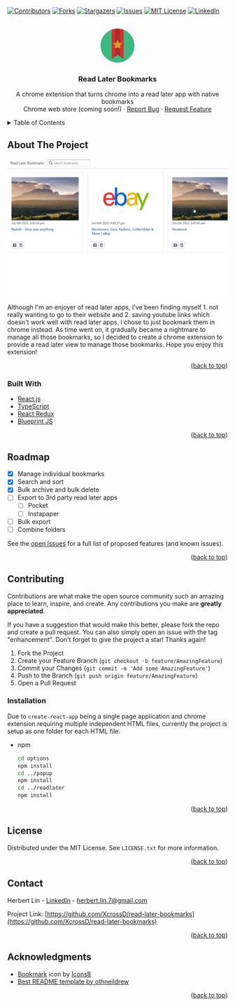 <div id="top"></div>
<!--
*** Thanks for checking out the Best-README-Template. If you have a suggestion
*** that would make this better, please fork the repo and create a pull request
*** or simply open an issue with the tag "enhancement".
*** Don't forget to give the project a star!
*** Thanks again! Now go create something AMAZING! :D
-->



<!-- PROJECT SHIELDS -->
<!--
*** I'm using markdown "reference style" links for readability.
*** Reference links are enclosed in brackets [ ] instead of parentheses ( ).
*** See the bottom of this document for the declaration of the reference variables
*** for contributors-url, forks-url, etc. This is an optional, concise syntax you may use.
*** https://www.markdownguide.org/basic-syntax/#reference-style-links
-->
[![Contributors][contributors-shield]][contributors-url]
[![Forks][forks-shield]][forks-url]
[![Stargazers][stars-shield]][stars-url]
[![Issues][issues-shield]][issues-url]
[![MIT License][license-shield]][license-url]
[![LinkedIn][linkedin-shield]][linkedin-url]


<!-- PROJECT LOGO -->
<br />
<div align="center">
  <a href="https://github.com/othneildrew/Best-README-Template">
    <img src="images/logo.png" alt="Logo" width="80" height="80">
  </a>

  <h3 align="center">Read Later Bookmarks</h3>

  <p align="center">
    A chrome extension that turns chrome into a read later app with native bookmarks
    <!-- <br />
    <a href="https://github.com/othneildrew/Best-README-Template"><strong>Explore the docs »</strong></a>
    <br /> -->
    <br />
    <span>Chrome web store (coming soon!)</span>
    <!-- <a href="https://github.com/othneildrew/Best-README-Template">View Demo</a> -->
    ·
    <a href="https://github.com/othneildrew/Best-README-Template/issues">Report Bug</a>
    ·
    <a href="https://github.com/othneildrew/Best-README-Template/issues">Request Feature</a>
  </p>
</div>



<!-- TABLE OF CONTENTS -->
<details>
  <summary>Table of Contents</summary>
  <ol>
    <li>
      <a href="#about-the-project">About The Project</a>
      <ul>
        <li><a href="#built-with">Built With</a></li>
      </ul>
    </li>
    <!-- <li>
      <a href="#getting-started">Getting Started</a>
      <ul>
        <li><a href="#prerequisites">Prerequisites</a></li>
        <li><a href="#installation">Installation</a></li>
      </ul>
    </li> -->
    <!-- <li><a href="#usage">Usage</a></li> -->
    <li><a href="#roadmap">Roadmap</a></li>
    <li><a href="#contributing">Contributing</a></li>
    <li><a href="#license">License</a></li>
    <li><a href="#contact">Contact</a></li>
    <li><a href="#acknowledgments">Acknowledgments</a></li>
  </ol>
</details>



<!-- ABOUT THE PROJECT -->
## About The Project

![Read Later Bookmarks Screen Shot][product-screenshot]

Although I'm an enjoyer of read later apps, I've been finding myself 1. not really wanting to go to their website and 2. saving youtube links which doesn't work well with read later apps. I chose to just bookmark them in chrome instead. As time went on, it gradually became a nightmare to manage all those bookmarks, so I decided to create a chrome extension to provide a read later view to manage those bookmarks.
Hope you enjoy this extension!

<p align="right">(<a href="#top">back to top</a>)</p>



### Built With

* [React.js](https://reactjs.org/)
* [TypeScript](https://www.typescriptlang.org/)
* [React Redux](https://react-redux.js.org/)
* [Blueprint JS](https://blueprintjs.com/)

<p align="right">(<a href="#top">back to top</a>)</p>



<!-- GETTING STARTED -->
<!-- ## Getting Started

This is an example of how you may give instructions on setting up your project locally.
To get a local copy up and running follow these simple example steps.

### Prerequisites

This is an example of how to list things you need to use the software and how to install them.
* npm
  ```sh
  npm install npm@latest -g
  ```

### Installation

_Below is an example of how you can instruct your audience on installing and setting up your app. This template doesn't rely on any external dependencies or services._

1. Get a free API Key at [https://example.com](https://example.com)
2. Clone the repo
   ```sh
   git clone https://github.com/your_username_/Project-Name.git
   ```
3. Install NPM packages
   ```sh
   npm install
   ```
4. Enter your API in `config.js`
   ```js
   const API_KEY = 'ENTER YOUR API';
   ```

<p align="right">(<a href="#top">back to top</a>)</p> -->



<!-- USAGE EXAMPLES -->
<!-- ## Usage

Use this space to show useful examples of how a project can be used. Additional screenshots, code examples and demos work well in this space. You may also link to more resources.

_For more examples, please refer to the [Documentation](https://example.com)_

<p align="right">(<a href="#top">back to top</a>)</p> -->



<!-- ROADMAP -->
## Roadmap

- [x] Manage individual bookmarks
- [x] Search and sort
- [x] Bulk archive and bulk delete
- [ ] Export to 3rd party read later apps
    - [ ] Pocket
    - [ ] Instapaper
- [ ] Bulk export
- [ ] Combine folders

See the [open issues](https://github.com/othneildrew/Best-README-Template/issues) for a full list of proposed features (and known issues).

<p align="right">(<a href="#top">back to top</a>)</p>



<!-- CONTRIBUTING -->
## Contributing

Contributions are what make the open source community such an amazing place to learn, inspire, and create. Any contributions you make are **greatly appreciated**.

If you have a suggestion that would make this better, please fork the repo and create a pull request. You can also simply open an issue with the tag "enhancement".
Don't forget to give the project a star! Thanks again!

1. Fork the Project
2. Create your Feature Branch (`git checkout -b feature/AmazingFeature`)
3. Commit your Changes (`git commit -m 'Add some AmazingFeature'`)
4. Push to the Branch (`git push origin feature/AmazingFeature`)
5. Open a Pull Request

### Installation

Due to `create-react-app` being a single page application and chrome extension requiring multiple independent HTML files, currently the project is setup as one folder for each HTML file.

* npm
  ```sh
  cd options
  npm install
  cd ../popup
  npm install
  cd ../readlater
  npm install
  ```

<p align="right">(<a href="#top">back to top</a>)</p>



<!-- LICENSE -->
## License

Distributed under the MIT License. See `LICENSE.txt` for more information.

<p align="right">(<a href="#top">back to top</a>)</p>



<!-- CONTACT -->
## Contact

Herbert Lin - [LinkedIn](https://www.linkedin.com/in/herbert-lin-28240446/) - herbert.lin.7@gmail.com

Project Link: [https://github.com/XcrossD/read-later-bookmarks](https://github.com/XcrossD/read-later-bookmarks)

<p align="right">(<a href="#top">back to top</a>)</p>



<!-- ACKNOWLEDGMENTS -->
## Acknowledgments

* <a target="_blank" href="https://icons8.com/icon/80310/bookmark">Bookmark</a> icon by <a target="_blank" href="https://icons8.com">Icons8</a>
* [Best README template by othneildrew](https://github.com/othneildrew/Best-README-Template)

<p align="right">(<a href="#top">back to top</a>)</p>



<!-- MARKDOWN LINKS & IMAGES -->
<!-- https://www.markdownguide.org/basic-syntax/#reference-style-links -->
[contributors-shield]: https://img.shields.io/github/contributors/XcrossD/read-later-bookmarks.svg?style=for-the-badge
[contributors-url]: https://github.com/XcrossD/read-later-bookmarks/graphs/contributors
[forks-shield]: https://img.shields.io/github/forks/XcrossD/read-later-bookmarks.svg?style=for-the-badge
[forks-url]: https://github.com/XcrossD/read-later-bookmarks/network/members
[stars-shield]: https://img.shields.io/github/stars/XcrossD/read-later-bookmarks.svg?style=for-the-badge
[stars-url]: https://github.com/XcrossD/read-later-bookmarks/stargazers
[issues-shield]: https://img.shields.io/github/issues/XcrossD/read-later-bookmarks.svg?style=for-the-badge
[issues-url]: https://github.com/XcrossD/read-later-bookmarks/issues
[license-shield]: https://img.shields.io/github/license/XcrossD/read-later-bookmarks.svg?style=for-the-badge
[license-url]: https://github.com/XcrossD/read-later-bookmarks/blob/master/LICENSE.txt
[linkedin-shield]: https://img.shields.io/badge/-LinkedIn-black.svg?style=for-the-badge&logo=linkedin&colorB=555
[linkedin-url]: https://www.linkedin.com/in/herbert-lin-28240446/
[product-screenshot]: images/screenshot.png
